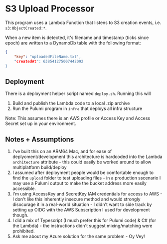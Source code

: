 # S3 Upload Processor

This program uses a Lambda Function that listens to S3 creation events, i.e. `s3:ObjectCreated:*`.

When a new item is detected, it's filename and timestamp (ticks since epoch) are written to a DynamoDb table with the following format:

``` json
{
    "key": "uploadedFileName.txt',
    "createdAt": 638541275007442092
}
```

## Deployment
There is a deployment helper script named `deploy.sh`. Running this will 

1. Build and publish the Lambda code to a local .zip archive
2. Run the Pulumi program in `infra` that deploys all infra structure

Note: This assumes there is an AWS profile or Access Key and Access Secret set up in your environment.


## Notes + Assumptions

1. I've built this on an ARM64 Mac, and for ease of deplyoment/development this architecture is hardcoded into the Lambda `architecture` attribute - this could easily be worked around to allow multiplatform build/deploy
1. I assumed after deployment people would be comfortable enough to find the `upload` folder to test uploading files - in a production sscenario I may use a Pulumi output to make the bucket address more easily accessible.
1. I'm using AccessKey and SecretKey IAM credentials for access to AWS - I don't like this inherently insecure method and would strongly disocurage it in a real-world situation - I didn't want to side track by setting up OIDC with the AWS Subscription I used for development though.
1. I did a mix of Typescript (I much prefer this for Pulumi code) & C# (for the Lambda) - the instructions didn't suggest mixing/matching were prohibited.
1. Ask me about my Azure solution for the same problem - Oy Vey! 
